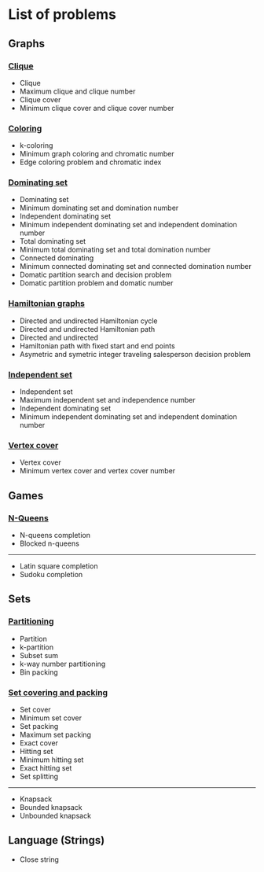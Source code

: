 # List of problems

## Graphs
### [Clique](clique)
  - Clique
  - Maximum clique and clique number
  - Clique cover 
  - Minimum clique cover and clique cover number
### [Coloring](coloring)
  - k-coloring
  - Minimum graph coloring and chromatic number
  - Edge coloring problem and chromatic index
### [Dominating set](domset)
  - Dominating set
  - Minimum dominating set and domination number
  - Independent dominating set
  - Minimum independent dominating set and independent domination number
  - Total dominating set
  - Minimum total dominating set and total domination number
  - Connected dominating
  - Minimum connected dominating set and connected domination number
  - Domatic partition search and decision problem
  - Domatic partition problem and domatic number
### [Hamiltonian graphs](hamiltonian)
  - Directed and undirected Hamiltonian cycle
  - Directed and undirected Hamiltonian path
  - Directed and undirected 
  - Hamiltonian path with fixed start and end points
  - Asymetric and symetric integer traveling salesperson decision problem
### [Independent set](indset)
  - Independent set
  - Maximum independent set and independence number
  - Independent dominating set
  - Minimum independent dominating set and independent domination number
### [Vertex cover](vertex_cover)
  - Vertex cover
  - Minimum vertex cover and vertex cover number



## Games

### [N-Queens](n-queens)
- N-queens completion
- Blocked n-queens
---
- Latin square completion
- Sudoku completion


## Sets

### [Partitioning](partitioning)
- Partition
- k-partition
- Subset sum
- k-way number partitioning
- Bin packing

### [Set covering and packing](set-cover)
- Set cover
- Minimum set cover
- Set packing
- Maximum set packing
- Exact cover
- Hitting set
- Minimum hitting set
- Exact hitting set
- Set splitting
---


- Knapsack
- Bounded knapsack
- Unbounded knapsack

## Language (Strings)
- Close string
